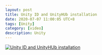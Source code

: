 ```yaml
---
layout: post
title: Unity ID and UnityHUb installation
date: 2020-07-07 11:00:05 UTC+8
tags: [Unity]
category: [video]
description: Unity
---
```


[![Unity ID and UnityHUb installation](http://img.youtube.com/vi/yM22zFc21dA/0.jpg)](http://www.youtube.com/watch?v=yM22zFc21dA "Unity ID and UnityHUb installation")